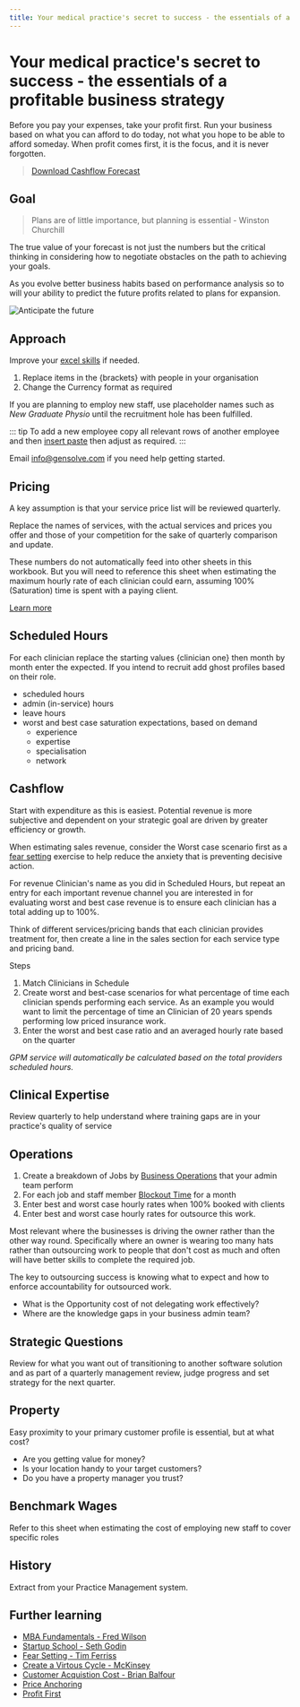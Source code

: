```yaml
---
title: Your medical practice's secret to success - the essentials of a profitable business strategy
---
```


# Your medical practice's secret to success - the essentials of a profitable business strategy

Before you pay your expenses, take your profit first. Run your business based on what you can afford to do today, not what you hope to be able to afford someday. When profit comes first, it is the focus, and it is never forgotten.

> [Download Cashflow Forecast](https://drive.google.com/a/gensolve.com/uc?authuser=0&id=11f6rMWAp61vytiQfZq2xvCX2sOnvI2fn&export=download)

## Goal

> Plans are of little importance, but planning is essential - Winston Churchill

The true value of your forecast is not just the numbers but the critical thinking in considering how to negotiate obstacles on the path to achieving your goals.

As you evolve better business habits based on performance analysis so to will your ability to predict the future profits related to plans for expansion.

![Anticipate the future](https://drive.google.com/uc?id=1obm1r8KITApGbYIszQi1QDKqwAQCT6Tw)

## Approach

Improve your [excel skills](https://edu.gcfglobal.org/en/excel2016/) if needed.

1. Replace items in the {brackets} with people in your organisation
2. Change the Currency format as required

If you are planning to employ new staff, use placeholder names such as _New Graduate Physio_ until the recruitment hole has been fulfilled.

::: tip
To add a new employee copy all relevant rows of another employee and then [insert paste](https://www.exceltip.com/excel-editing/inserting-a-copied-cells-without-overwriting-existing-data.html) then adjust as required.
:::

Email <a href="mailto:info@gensolve.com?subject=Performance%20Forecast">info@gensolve.com</a> if you need help getting started.

## Pricing

A key assumption is that your service price list will be reviewed quarterly.

Replace the names of services, with the actual services and prices you offer and those of your competition for the sake of quarterly comparison and update.

These numbers do not automatically feed into other sheets in this workbook. But you will need to reference this sheet when estimating the maximum hourly rate of each clinician could earn, assuming 100% (Saturation) time is spent with a paying client.

[Learn more](/growth/marketing/intelligent-pricing.md)

## Scheduled Hours

For each clinician replace the starting values {clinician one} then month by month enter the expected. If you intend to recruit add ghost profiles based on their role.

- scheduled hours
- admin (in-service) hours
- leave hours
- worst and best case saturation expectations, based on demand
  - experience
  - expertise
  - specialisation
  - network

## Cashflow

Start with expenditure as this is easiest. Potential revenue is more subjective and dependent on your strategic goal are driven by greater efficiency or growth.

When estimating sales revenue, consider the Worst case scenario first as a [fear setting](https://www.youtube.com/watch?v=o7EVMjgsSME) exercise to help reduce the anxiety that is preventing decisive action.

For revenue Clinician's name as you did in Scheduled Hours, but repeat an entry for each important revenue channel you are interested in for evaluating worst and best case revenue is to ensure each clinician has a total adding up to 100%.

Think of different services/pricing bands that each clinician provides treatment for, then create a line in the sales section for each service type and pricing band.

Steps

1. Match Clinicians in Schedule
2. Create worst and best-case scenarios for what percentage of time each clinician spends performing each service. As an example you would want to limit the percentage of time an Clinician of 20 years spends performing low priced insurance work.
3. Enter the worst and best case ratio and an averaged hourly rate based on the quarter

_GPM service will automatically be calculated based on the total providers scheduled hours._

## Clinical Expertise

Review quarterly to help understand where training gaps are in your practice's quality of service

## Operations

1. Create a breakdown of Jobs by [Business Operations](../../operations/) that your admin team perform
2. For each job and staff member [Blockout Time](../../operations/productivity/time-blocking.md) for a month
3. Enter best and worst case hourly rates when 100% booked with clients
4. Enter best and worst case hourly rates for outsource this work.

Most relevant where the businesses is driving the owner rather than the other way round. Specifically where an owner is wearing too many hats rather than outsourcing work to people that don't cost as much and often will have better skills to complete the required job.

The key to outsourcing success is knowing what to expect and how to enforce accountability for outsourced work.

- What is the Opportunity cost of not delegating work effectively?
- Where are the knowledge gaps in your business admin team?

## Strategic Questions

Review for what you want out of transitioning to another software solution and as part of a quarterly management review, judge progress and set strategy for the next quarter.

## Property

Easy proximity to your primary customer profile is essential, but at what cost?

- Are you getting value for money?
- Is your location handy to your target customers?
- Do you have a property manager you trust?

## Benchmark Wages

Refer to this sheet when estimating the cost of employing new staff to cover specific roles

## History

Extract from your Practice Management system.

## Further learning

- [MBA Fundamentals - Fred Wilson](https://mba-mondays-illustrated.com/)
- [Startup School - Seth Godin](https://player.fm/series/seth-godins-startup-school)
- [Fear Setting - Tim Ferriss](https://www.youtube.com/watch?v=o7EVMjgsSME)
- [Create a Virtous Cycle - McKinsey](https://www.mckinsey.com/business-functions/marketing-and-sales/our-insights/a-virtuous-cycle-for-growth)
- [Customer Acquistion Cost - Brian Balfour](https://andrewchen.co/how-to-actually-calculate-cac/)
- [Price Anchoring](https://www.priceintelligently.com/blog/bid/181199/price-anchoring-to-optimize-your-pricing-strategy)
- [Profit First](https://profitfirstbook.com/)
